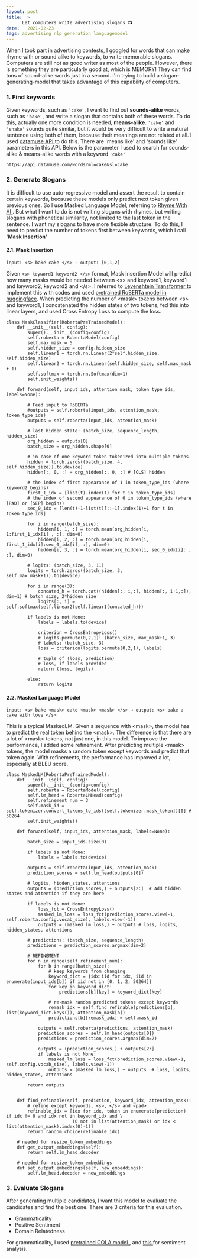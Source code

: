 ```yaml
---
layout: post
title:  >
      Let computers write advertising slogans 📺
date:   2021-02-23
tags: advertising nlp generation languagemodel 
---
```


When I took part in advertising contests, I googled for words that can make rhyme with or sound alike to keywords, to write memorable slogans. 
Computers are still not as good writer as most of the people. However, there is something they are particularly good at, which is MEMORY! 
They can find tons of sound-alike words just in a second. I'm trying to build a slogan-generating-model that takes advantage of this capability of computers. 

### 1. Find keywords 

Given keywords, such as ```'cake'```, I want to find out <b>sounds-alike</b> words, such as ```'bake'```, and write a slogan that contains both of these words. 
To do this, actually one more condition is needed, <b>means-alike</b>. ```'cake'``` and ```'snake'``` sounds quite similar, but it would be very difficult to write a natural sentence using both of them, because their meanings are not related at all. 
I used <a href="https://www.datamuse.com/api/" target="_blank"> datamuse API </a> to do this. There are 'means like' and 'sounds like' parameters in this API. 
Below is the parameter I used to search for sounds-alike & means-alike words with a keyword ```'cake'```
```
https://api.datamuse.com/words?ml=cake&sl=cake
```

### 2. Generate Slogans

It is difficult to use auto-regressive model and assert the result to contain certain keywords, because these models only predict next token given previous ones.
So I use Masked Language Model, referring to <a href="https://devpost.com/software/rhyme-with-ai" target="_blank"> Rhyme With AI </a>. 
But what I want to do is not writing slogans with rhymes, but writing slogans with phonetical similarity, not limited to the last token in the sentence. I want my slogans to have more flexible structure. 
To do this, I need to predict the number of <mask> tokens first between keywords, which I call <b>'Mask Insertion'</b>

#### 2.1. Mask Insertion 

```input: <s> bake cake </s> → output: [0,1,2]```

Given ```<s> keyword1 keyword2 </s>``` format, Mask Insertion Model will predict how many masks would be needed between \<s> and keyword1, keyword1 and keyword2, keyword2 and \</s>.
I referred to <a href="https://arxiv.org/abs/1905.11006" target="_blank"> Levenshtein Transformer </a> to implement this with codes and used <a href="https://huggingface.co/transformers/model_doc/roberta.html#" target="_blank">pretrained RoBERTa model in huggingface</a>. 
When predicting the number of \<mask> tokens between \<s> and keyword1, I concatenated the hidden states of two tokens, fed this into linear layers, and used Cross Entropy Loss to compute the loss. 

```
class MaskClassifier(RobertaPreTrainedModel):
    def __init__(self, config):
        super().__init__(config=config)
        self.roberta = RobertaModel(config)
        self.max_mask = 5
        self.hidden_size = config.hidden_size
        self.linear1 = torch.nn.Linear(2*self.hidden_size, self.hidden_size)
        self.linear2 = torch.nn.Linear(self.hidden_size, self.max_mask + 1)
        self.softmax = torch.nn.Softmax(dim=1)
        self.init_weights()
        
    def forward(self, input_ids, attention_mask, token_type_ids, labels=None):

        # Feed input to RoBERTa
        #outputs = self.roberta(input_ids, attention_mask, token_type_ids)
        outputs = self.roberta(input_ids, attention_mask)
        
        # last hidden state: (batch_size, sequence_length, hidden_size)
        org_hidden = outputs[0]
        batch_size = org_hidden.shape[0]

        # in case of one keyword token tokenized into multiple tokens 
        hidden = torch.zeros((batch_size, 4, self.hidden_size)).to(device)
        hidden[:, 0, :] = org_hidden[:, 0, :] # [CLS] hidden

        # the index of first appearance of 1 in token_type_ids (where keyword2 begins)
        first_1_idx = [list(t).index(1) for t in token_type_ids]
        # the index of second appearance of 0 in token_type_ids (where [PAD] or [SEP] begins) 
        sec_0_idx = [len(t)-1-list(t)[::-1].index(1)+1 for t in token_type_ids]

        for i in range(batch_size):
            hidden[i, 1, :] = torch.mean(org_hidden[i, 1:first_1_idx[i] , :], dim=0)
            hidden[i, 2, :] = torch.mean(org_hidden[i, first_1_idx[i]:sec_0_idx[i], :], dim=0)
            hidden[i, 3, :] = torch.mean(org_hidden[i, sec_0_idx[i]: , :], dim=0)

        # logits: (batch_size, 3, 11)
        logits = torch.zeros((batch_size, 3, self.max_mask+1)).to(device)
        
        for i in range(3):
            concated_h = torch.cat((hidden[:, i,:], hidden[:, i+1,:]), dim=1) # batch_size, 2*hidden_size
            logits[:, i] = self.softmax(self.linear2(self.linear1(concated_h)))

        if labels is not None:
            labels = labels.to(device)

            criterion = CrossEntropyLoss()
            # logits.permute(0,2,1): (batch_size, max_mask+1, 3)
            # labels: (batch_size, 3)
            loss = criterion(logits.permute(0,2,1), labels)

            # tuple of (loss, prediction)
            # loss, if labels provided
            return (loss, logits)

        else:
            return logits
```

#### 2.2. Masked Language Model 

```input: <s> bake <mask> cake <mask> <mask> </s> → output: <s> bake a cake with love </s>```

This is a typical MaskedLM. Given a sequence with \<mask>, the model has to predict the real token behind the \<mask>. 
The difference is that there are a lot of \<mask> tokens, not just one, in this model.
To improve the performance, I added some refinement. After predicting multiple \<mask> tokens, the model masks a random token except keywords and predict that token again.
With refinements, the performance has improved a lot, especially at BLEU score. 

```
class MaskedLM(RobertaPreTrainedModel):
    def __init__(self, config):
        super().__init__(config=config)
        self.roberta = RobertaModel(config)
        self.lm_head = RobertaLMHead(config)
        self.refinement_num = 3
        self.mask_id = self.tokenizer.convert_tokens_to_ids([self.tokenizer.mask_token])[0] # 50264
        self.init_weights()

    def forward(self, input_ids, attention_mask, labels=None):

        batch_size = input_ids.size(0)

        if labels is not None:
            labels = labels.to(device)

        outputs = self.roberta(input_ids, attention_mask)
        prediction_scores = self.lm_head(outputs[0])

        # logits, hidden_states, attentions
        outputs = (prediction_scores,) + outputs[2:]  # Add hidden states and attention if they are here

        if labels is not None:
            loss_fct = CrossEntropyLoss()
            masked_lm_loss = loss_fct(prediction_scores.view(-1, self.roberta.config.vocab_size), labels.view(-1))
            outputs = (masked_lm_loss,) + outputs # loss, logits, hidden_states, attentions

        # predictions: (batch_size, sequence_length)
        predictions = prediction_scores.argmax(dim=2)

        # REFINEMENT
        for n in range(self.refinement_num):
            for b in range(batch_size):
                # keep keywords from changing 
                keyword_dict = {idx:iid for idx, iid in enumerate(input_ids[b]) if iid not in [0, 1, 2, 50264]}
                for key in keyword_dict:
                    predictions[b][key] = keyword_dict[key] 
                    
                # re-mask random predicted tokens except keywords 
                remask_idx = self.find_refinable(predictions[b], list(keyword_dict.keys()), attention_mask[b])
                predictions[b][remask_idx] = self.mask_id

            outputs = self.roberta(predictions, attention_mask)
            prediction_scores = self.lm_head(outputs[0])
            predictions = prediction_scores.argmax(dim=2)

            outputs = (prediction_scores,) + outputs[2:]
            if labels is not None:
                masked_lm_loss = loss_fct(prediction_scores.view(-1, self.config.vocab_size), labels.view(-1))
                outputs = (masked_lm_loss,) + outputs  # loss, logits, hidden_states, attentions
                
        return outputs


    def find_refinable(self, prediction, keyword_idx, attention_mask):
        # refine except keywords, <s>, </s> and <pad> 
        refinable_idx = [idx for idx, token in enumerate(prediction) if idx != 0 and idx not in keyword_idx and \
                         (0 not in list(attention_mask) or idx < list(attention_mask).index(0)-1)]
        return random.choice(refinable_idx)

    # needed for resize_token_embeddings
    def get_output_embeddings(self):
        return self.lm_head.decoder

    # needed for resize_token_embeddings
    def set_output_embeddings(self, new_embeddings):
        self.lm_head.decoder = new_embeddings
```

### 3. Evaluate Slogans 

After generating multiple candidates, I want this model to evaluate the candidates and find the best one. 
There are 3 criteria for this evaluation.
- Grammaticality
- Positive Sentiment 
- Domain Relatedness 

For grammaticality, I used <a href="https://huggingface.co/textattack/roberta-base-CoLA" target="_blank"> pretrained COLA model </a>, and <a href="https://huggingface.co/nlptown/bert-base-multilingual-uncased-sentiment" target="_blank"> this </a> for sentiment analysis.



